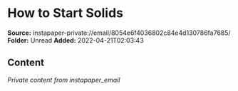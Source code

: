 # How to Start Solids

**Source:** instapaper-private://email/8054e6f4036802c84e4d130786fa7685/
**Folder:** Unread
**Added:** 2022-04-21T02:03:43




## Content
*Private content from instapaper_email*
